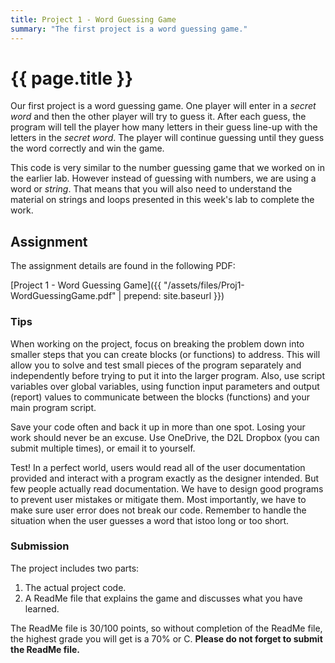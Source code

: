 ```yaml
---
title: Project 1 - Word Guessing Game
summary: "The first project is a word guessing game."
---
```


# {{ page.title }}
Our first project is a word guessing game.  One player will enter in a *secret word* and then the other player will try to guess it.  After each guess, the program will tell the player how many letters in their guess line-up with the letters in the *secret word*.  The player will continue guessing until they guess the word correctly and win the game.  

This code is very similar to the number guessing game that we worked on in the earlier lab. However instead of guessing with numbers, we are using a word or *string*.  That means that you will also need to understand the material on strings and loops presented in this week's lab to complete the work.


## Assignment
The assignment details are found in the following PDF:

[Project 1 - Word Guessing Game]({{ "/assets/files/Proj1-WordGuessingGame.pdf" | prepend: site.baseurl }})

### Tips
When working on the project, focus on breaking the problem down into smaller steps that you can create blocks (or functions) to address. This will allow you to solve and test small pieces of the program separately and independently before trying to put it into the larger program.  Also, use script variables over global variables, using function input parameters and output (report) values to communicate between the blocks (functions) and your main program script.

Save your code often and back it up in more than one spot. Losing your work should never be an
excuse. Use OneDrive, the D2L Dropbox (you can submit multiple times), or email it to yourself.

Test! In a perfect world, users would read all of the user documentation provided and interact with a
program exactly as the designer intended. But few people actually read documentation. We
have to design good programs to prevent user mistakes or mitigate them. Most importantly, we have to
make sure user error does not break our code. Remember to handle the situation when the user
guesses​ ​a​ ​word​ ​that​ ​is​ ​too​ ​long​ ​or​ ​too​ ​short.

### Submission
The project includes two parts:
1. The actual project code.
2. A ReadMe file that explains the game and discusses what you have learned.

The ReadMe file is 30/100 points, so without completion of the ReadMe file, the highest grade you will get is a 70% or C.  __Please do not forget to submit the ReadMe file.__

